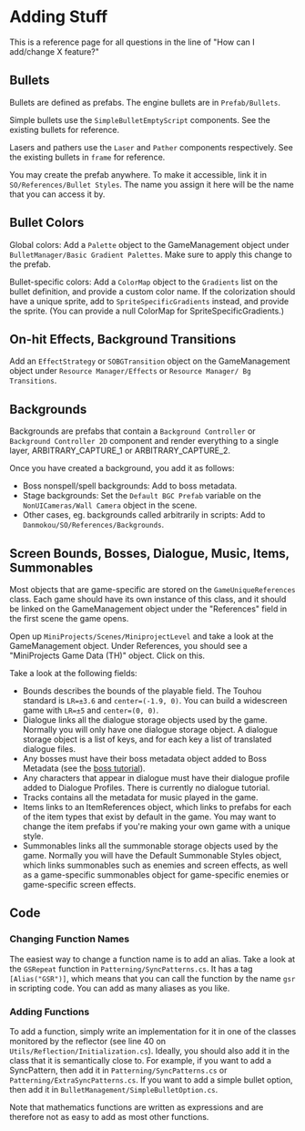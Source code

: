 # Adding Stuff

This is a reference page for all questions in the line of "How can I add/change X feature?"

## Bullets

Bullets are defined as prefabs. The engine bullets are in `Prefab/Bullets`. 

Simple bullets use the `SimpleBulletEmptyScript` components. See the existing bullets for reference.

Lasers and pathers use the `Laser` and `Pather` components respectively. See the existing bullets in `frame` for reference.

You may create the prefab anywhere. To make it accessible, link it in `SO/References/Bullet Styles`. The name you assign it here will be the name that you can access it by.

## Bullet Colors

Global colors: Add a `Palette` object to the GameManagement object under `BulletManager/Basic Gradient Palettes`. Make sure to apply this change to the prefab.

Bullet-specific colors: Add a `ColorMap` object to the `Gradients` list on the bullet definition, and provide a custom color name. If the colorization should have a unique sprite, add to `SpriteSpecificGradients` instead, and provide the sprite. (You can provide a null ColorMap for SpriteSpecificGradients.)

## On-hit Effects, Background Transitions

Add an `EffectStrategy` or `SOBGTransition` object on the GameManagement object under `Resource Manager/Effects` or `Resource Manager/ Bg Transitions`.

## Backgrounds

Backgrounds are prefabs that contain a `Background Controller` or `Background Controller 2D` component and render everything to a single layer, ARBITRARY_CAPTURE_1 or ARBITRARY_CAPTURE_2. 

Once you have created a background, you add it as follows:

- Boss nonspell/spell backgrounds: Add to boss metadata.
- Stage backgrounds: Set the `Default BGC Prefab` variable on the `NonUICameras/Wall Camera` object in the scene.
- Other cases, eg. backgrounds called arbitrarily in scripts: Add to `Danmokou/SO/References/Backgrounds`. 

## Screen Bounds, Bosses, Dialogue, Music, Items, Summonables

Most objects that are game-specific are stored on the `GameUniqueReferences` class. Each game should have its own instance of this class, and it should be linked on the GameManagement object under the "References" field in the first scene the game opens. 

Open up `MiniProjects/Scenes/MiniprojectLevel`  and take a look at the GameManagement object. Under References, you should see a "MiniProjects Game Data (TH)" object. Click on this.

Take a look at the following fields:

- Bounds describes the bounds of the playable field. The Touhou standard is `LR=±3.6` and `center=(-1.9, 0)`. You can build a widescreen game with `LR=±5` and `center=(0, 0)`. 
- Dialogue links all the dialogue storage objects used by the game. Normally you will only have one dialogue storage object. A dialogue storage object is a list of keys, and for each key a list of translated dialogue files. 
- Any bosses must have their boss metadata object added to Boss Metadata (see the [boss tutorial](tbosses.md)).
- Any characters that appear in dialogue must have their dialogue profile added to Dialogue Profiles. There is currently no dialogue tutorial.
- Tracks contains all the metadata for music played in the game.
- Items links to an ItemReferences object, which links to prefabs for each of the item types that exist by default in the game. You may want to change the item prefabs if you're making your own game with a unique style.
- Summonables links all the summonable storage objects used by the game. Normally you will have the Default Summonable Styles object, which links summonables such as enemies and screen effects, as well as a game-specific summonables object for game-specific enemies or game-specific screen effects. 

## Code

### Changing Function Names

The easiest way to change a function name is to add an alias. Take a look at the `GSRepeat` function in `Patterning/SyncPatterns.cs`. It has a tag `[Alias("GSR")]`, which means that you can call the function by the name `gsr` in scripting code. You can add as many aliases as you like.

### Adding Functions

To add a function, simply write an implementation for it in one of the classes monitored by the reflector (see line 40 on `Utils/Reflection/Initialization.cs`). Ideally, you should also add it in the class that it is semantically close to. For example, if you want to add a SyncPattern, then add it in `Patterning/SyncPatterns.cs` or `Patterning/ExtraSyncPatterns.cs`. If you want to add a simple bullet option, then add it in `BulletManagement/SimpleBulletOption.cs`.

Note that mathematics functions are written as expressions and are therefore not as easy to add as most other functions.